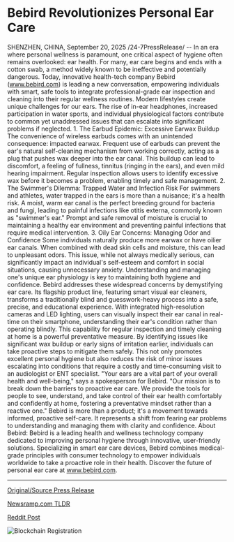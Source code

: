 # Bebird Revolutionizes Personal Ear Care

SHENZHEN, CHINA, September 20, 2025 /24-7PressRelease/ -- In an era where personal wellness is paramount, one critical aspect of hygiene often remains overlooked: ear health. For many, ear care begins and ends with a cotton swab, a method widely known to be ineffective and potentially dangerous. Today, innovative health-tech company Bebird (www.bebird.com) is leading a new conversation, empowering individuals with smart, safe tools to integrate professional-grade ear inspection and cleaning into their regular wellness routines.  Modern lifestyles create unique challenges for our ears. The rise of in-ear headphones, increased participation in water sports, and individual physiological factors contribute to common yet unaddressed issues that can escalate into significant problems if neglected.  1. The Earbud Epidemic: Excessive Earwax Buildup The convenience of wireless earbuds comes with an unintended consequence: impacted earwax. Frequent use of earbuds can prevent the ear's natural self-cleaning mechanism from working correctly, acting as a plug that pushes wax deeper into the ear canal. This buildup can lead to discomfort, a feeling of fullness, tinnitus (ringing in the ears), and even mild hearing impairment. Regular inspection allows users to identify excessive wax before it becomes a problem, enabling timely and safe management.   2. The Swimmer's Dilemma: Trapped Water and Infection Risk For swimmers and athletes, water trapped in the ears is more than a nuisance; it's a health risk. A moist, warm ear canal is the perfect breeding ground for bacteria and fungi, leading to painful infections like otitis externa, commonly known as "swimmer's ear." Prompt and safe removal of moisture is crucial to maintaining a healthy ear environment and preventing painful infections that require medical intervention.  3. Oily Ear Concerns: Managing Odor and Confidence Some individuals naturally produce more earwax or have oilier ear canals. When combined with dead skin cells and moisture, this can lead to unpleasant odors. This issue, while not always medically serious, can significantly impact an individual's self-esteem and comfort in social situations, causing unnecessary anxiety. Understanding and managing one's unique ear physiology is key to maintaining both hygiene and confidence.  Bebird addresses these widespread concerns by demystifying ear care. Its flagship product line, featuring smart visual ear cleaners, transforms a traditionally blind and guesswork-heavy process into a safe, precise, and educational experience. With integrated high-resolution cameras and LED lighting, users can visually inspect their ear canal in real-time on their smartphone, understanding their ear's condition rather than operating blindly.  This capability for regular inspection and timely cleaning at home is a powerful preventative measure. By identifying issues like significant wax buildup or early signs of irritation earlier, individuals can take proactive steps to mitigate them safely. This not only promotes excellent personal hygiene but also reduces the risk of minor issues escalating into conditions that require a costly and time-consuming visit to an audiologist or ENT specialist.  "Your ears are a vital part of your overall health and well-being," says a spokesperson for Bebird. "Our mission is to break down the barriers to proactive ear care. We provide the tools for people to see, understand, and take control of their ear health comfortably and confidently at home, fostering a preventative mindset rather than a reactive one."  Bebird is more than a product; it's a movement towards informed, proactive self-care. It represents a shift from fearing ear problems to understanding and managing them with clarity and confidence.  About Bebird: Bebird is a leading health and wellness technology company dedicated to improving personal hygiene through innovative, user-friendly solutions. Specializing in smart ear care devices, Bebird combines medical-grade principles with consumer technology to empower individuals worldwide to take a proactive role in their health. Discover the future of personal ear care at www.bebird.com. 

---

[Original/Source Press Release](https://www.24-7pressrelease.com/press-release/526967/bebird-revolutionizes-personal-ear-care)
                    

[Newsramp.com TLDR](https://newsramp.com/curated-news/bebird-revolutionizes-ear-care-with-smart-visual-technology/6d5f7cddc156e337a0129cc4ea5c0064) 

 



[Reddit Post](https://www.reddit.com/r/HealthCareNewsInfo/comments/1nlrptn/bebird_revolutionizes_ear_care_with_smart_visual/) 



![Blockchain Registration](https://cdn.newsramp.app/24-7PressRelease/qrcode/259/20/lilyVLUY.webp)